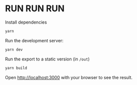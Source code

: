 # RUN RUN RUN

Install dependencies

```bash
yarn
```

Run the development server:

```bash
yarn dev
```

Run the export to a static version (in `/out`)
```bash
yarn build
```

Open [http://localhost:3000](http://localhost:3000) with your browser to see the result.
